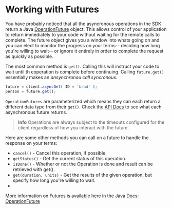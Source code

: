 # Working with Futures

You have probably noticed that all the asyncronous operations in the SDK return a Java [OperationFuture](http://www.couchbase.com/autodocs/spymemcached-2.8.1/net/spy/memcached/internal/OperationFuture.html) object. This allows control of your application to return immediately to your code without waiting for the remote calls to complete. The future object gives you a window into whats going on and you can elect to monitor the progress on your terms-- deciding how long you're willing to wait-- or ignore it entirely in order to complete the request as quickly as possible.

The most common method is `get()`. Calling this will instruct your code to wait until th eoperation is complete before continuing. Calling `future.get()` essentially makes an *ansynchronou call syncronous*.

```js
future = client.asyncGet( ID = 'brad' );
person = future.get();
```

`OperationFutures` are parameterized which means they can each return a different data type from their `get()`. Check the [API Docs](http://apidocs.ortussolutions.com/cfcouchbase/current/) to see what each asynchronous future returns.

> **Info** Operations are always subject to the timeouts configured for the client regardless of how you interact with the future.

Here are some other methods you can call on a future to handle the response on your terms:

* `cancel()` - Cancel this operation, if possible.
* `getStatus()` - Get the current status of this operation.
* `isDone()` - Whether or not the Operation is done and result can be retrieved with get().
* `get(duration, units)` - Get the results of the given operation, but specify how long you're willing to wait.
* 
More information on Futures is available here in the Java Docs: [OperationFuture](http://www.couchbase.com/autodocs/spymemcached-2.8.1/net/spy/memcached/internal/OperationFuture.html)
